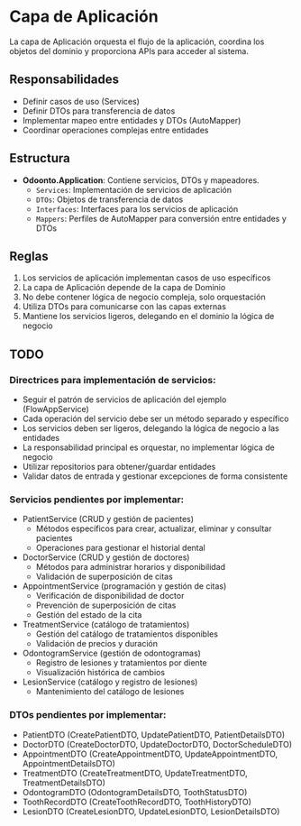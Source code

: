 # Capa de Aplicación

La capa de Aplicación orquesta el flujo de la aplicación, coordina los objetos del dominio y proporciona APIs para acceder al sistema.

## Responsabilidades

- Definir casos de uso (Services)
- Definir DTOs para transferencia de datos
- Implementar mapeo entre entidades y DTOs (AutoMapper)
- Coordinar operaciones complejas entre entidades

## Estructura

- **Odoonto.Application**: Contiene servicios, DTOs y mapeadores.
  - `Services`: Implementación de servicios de aplicación
  - `DTOs`: Objetos de transferencia de datos
  - `Interfaces`: Interfaces para los servicios de aplicación
  - `Mappers`: Perfiles de AutoMapper para conversión entre entidades y DTOs

## Reglas

1. Los servicios de aplicación implementan casos de uso específicos
2. La capa de Aplicación depende de la capa de Dominio
3. No debe contener lógica de negocio compleja, solo orquestación
4. Utiliza DTOs para comunicarse con las capas externas
5. Mantiene los servicios ligeros, delegando en el dominio la lógica de negocio 

## TODO

### Directrices para implementación de servicios:
- Seguir el patrón de servicios de aplicación del ejemplo (FlowAppService)
- Cada operación del servicio debe ser un método separado y específico
- Los servicios deben ser ligeros, delegando la lógica de negocio a las entidades
- La responsabilidad principal es orquestar, no implementar lógica de negocio
- Utilizar repositorios para obtener/guardar entidades
- Validar datos de entrada y gestionar excepciones de forma consistente

### Servicios pendientes por implementar:
- PatientService (CRUD y gestión de pacientes)
  - Métodos específicos para crear, actualizar, eliminar y consultar pacientes
  - Operaciones para gestionar el historial dental
- DoctorService (CRUD y gestión de doctores)
  - Métodos para administrar horarios y disponibilidad
  - Validación de superposición de citas
- AppointmentService (programación y gestión de citas)
  - Verificación de disponibilidad de doctor
  - Prevención de superposición de citas
  - Gestión del estado de la cita
- TreatmentService (catálogo de tratamientos)
  - Gestión del catálogo de tratamientos disponibles
  - Validación de precios y duración
- OdontogramService (gestión de odontogramas)
  - Registro de lesiones y tratamientos por diente
  - Visualización histórica de cambios
- LesionService (catálogo y registro de lesiones)
  - Mantenimiento del catálogo de lesiones

### DTOs pendientes por implementar:
- PatientDTO (CreatePatientDTO, UpdatePatientDTO, PatientDetailsDTO)
- DoctorDTO (CreateDoctorDTO, UpdateDoctorDTO, DoctorScheduleDTO)
- AppointmentDTO (CreateAppointmentDTO, UpdateAppointmentDTO, AppointmentDetailsDTO)
- TreatmentDTO (CreateTreatmentDTO, UpdateTreatmentDTO, TreatmentDetailsDTO)
- OdontogramDTO (OdontogramDetailsDTO, ToothStatusDTO)
- ToothRecordDTO (CreateToothRecordDTO, ToothHistoryDTO)
- LesionDTO (CreateLesionDTO, UpdateLesionDTO, LesionDetailsDTO) 